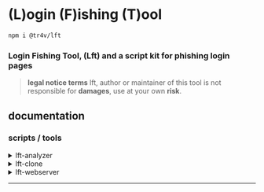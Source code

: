 # (L)ogin (F)ishing (T)ool
```sh
npm i @tr4v/lft
```
### Login Fishing Tool, (Lft) and a script kit for phishing login pages

> **legal notice terms**
> lft, author or maintainer of this tool is not responsible for **damages**, use at your own **risk**.

## documentation 
### scripts / tools
<details>
  <summary>lft-analyzer</summary>
  
  ### description
  _CLI to parse html code, and code manipulation_
  
  ### commands
  - remove [options] <url>
  - add [options] <script-html-code>
  - modify [options] <file>
  - mount  <mhtml/file>
  
</details>

<details>
  <summary>lft-clone</summary>
  
  ### description
  _CLI to clone login pages_
  
  ### commands
  - clone [options] <url>
  
</details>
<details>
  <summary>lft-webserver</summary>
  
  ### description
  _CLI to create phishing server_
  
  ### commands
  - listen [options] <port>
  
</details>

----
